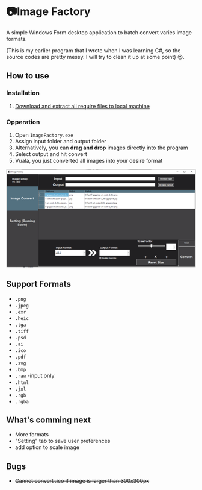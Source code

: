 ﻿# :camera:Image Factory
A simple Windows Form desktop application to batch convert varies image formats.

(This is my earlier program that I wrote when I was learning C#, 
so the source codes are pretty messy. 
I will try to clean it up at some point) :wink:.
## How to use
### Installation
1. [Download and extract all require files to local machine](https://github.com/sean1832/ImageFactory/releases/tag/0.2.0)
### Opperation 
1. Open `ImageFactory.exe`
1. Assign input folder and output folder
1. Alternatively, you can **drag and drop** images directly into the program
1. Select output and hit convert
1. Vualá, you just converted all images into your desire format

![Screenshot](https://github.com/sean1832/ImageFactory/blob/cdf45ca276a36d915cd2e00d66654b0456caba7c/pictures/Image%20Convert%20UI.PNG)

## Support Formats
- `.png`
- `.jpeg`
- `.exr`
- `.heic`
- `.tga`
- `.tiff`
- `.psd`
- `.ai`
- `.ico`
- `.pdf`
- `.svg`
- `.bmp`
- `.raw` -input only
- `.html`
- `.jxl`
- `.rgb`
- `.rgba`
## What's comming next
- More formats
- "Setting" tab to save user preferences
- add option to scale image
## Bugs
- <s>Cannot convert .ico if image is larger than 300x300px<s>
